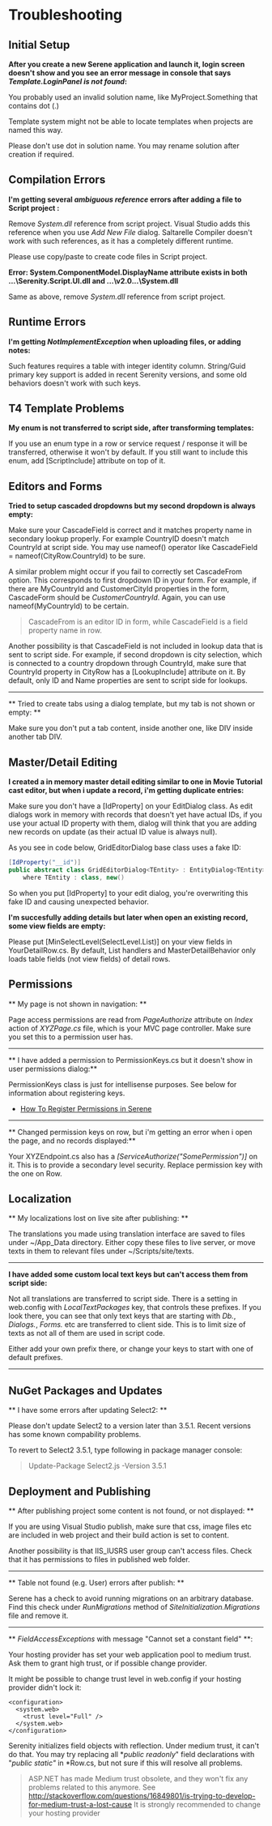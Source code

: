 # Troubleshooting

## Initial Setup

**After you create a new Serene application and launch it, login screen doesn't show and you see an error message in console that says *Template.LoginPanel is not found*:**

You probably used an invalid solution name, like MyProject.Something that contains dot (.) 

Template system might not be able to locate templates when projects are named this way.

Please don't use dot in solution name. You may rename solution after creation if required.

## Compilation Errors

**I'm getting several *ambiguous reference* errors after adding a file to Script project :**

Remove *System.dll* reference from script project. Visual Studio adds this reference when you use *Add New File* dialog. Saltarelle Compiler doesn't work with such references, as it has a completely different runtime.

Please use copy/paste to create code files in Script project.

**Error: System.ComponentModel.DisplayName attribute exists in both ...\Serenity.Script.UI.dll and ...\v2.0...\System.dll** 

Same as above, remove *System.dll* reference from script project.

## Runtime Errors

**I'm getting *NotImplementException* when uploading files, or adding notes:**

Such features requires a table with integer identity column. String/Guid primary key support is added in recent Serenity versions, and some old behaviors doesn't work with such keys.

## T4 Template Problems

**My enum is not transferred to script side, after transforming templates:**

If you use an enum type in a row or service request / response it will be transferred, otherwise it won't by default. If you still want to include this enum, add [ScriptInclude] attribute on top of it.

## Editors and Forms

**Tried to setup cascaded dropdowns but my second dropdown is always empty:**

Make sure your CascadeField is correct and it matches property name in secondary lookup properly. For example CountryID doesn't match CountryId at script side. You may use nameof() operator like CascadeField = nameof(CityRow.CountryId) to be sure.

A similar problem might occur if you fail to correctly set CascadeFrom option. This corresponds to first dropdown ID in your form. For example, if there are MyCountryId and CustomerCityId properties in the form, CascadeForm should be *CustomerCountryId*. Again, you can use nameof(MyCountryId) to be certain.

> CascadeFrom is an editor ID in form, while CascadeField is a field property name in row.

Another possibility is that CascadeField is not included in lookup data that is sent to script side. For example, if second dropdown is city selection, which is connected to a country dropdown through CountryId, make sure that CountryId property in CityRow has a [LookupInclude] attribute on it. By default, only ID and Name properties are sent to script side for lookups.

___

** Tried to create tabs using a dialog template, but my tab is not shown or empty: **

Make sure you don't put a tab content, inside another one, like DIV inside another tab DIV.

## Master/Detail Editing

**I created a in memory master detail editing similar to one in Movie Tutorial cast editor, but when i update a record, i'm getting duplicate entries:**

Make sure you don't have a [IdProperty] on your EditDialog class. As edit dialogs work in memory with records that doesn't yet have actual IDs, if you use your actual ID property with them, dialog will think that you are adding new records on update (as their actual ID value is always null).

As you see in code below, GridEditorDialog base class uses a fake ID:

```cs
[IdProperty("__id")]
public abstract class GridEditorDialog<TEntity> : EntityDialog<TEntity>
    where TEntity : class, new()
```

So when you put [IdProperty] to your edit dialog, you're overwriting this fake ID and causing unexpected behavior.

**I'm succesfully adding details but later when open an existing record, some view fields are empty:**

Please put [MinSelectLevel(SelectLevel.List)] on your view fields in YourDetailRow.cs. By default, List handlers and MasterDetailBehavior only loads table fields (not view fields) of detail rows.


## Permissions

** My page is not shown in navigation: **

Page access permissions are read from *PageAuthorize* attribute on *Index* action of *XYZPage.cs* file, which is your MVC page controller. Make sure you set this to a permission user has.

___


** I have added a permission to PermissionKeys.cs but it doesn't show in user permissions dialog:**

PermissionKeys class is just for intellisense purposes. See below for information about registering keys.

* [How To Register Permissions in Serene](howto/how_to_register_permissions_in_serene.md)

___

** Changed permission keys on row, but i'm getting an error when i open the page, and no records displayed:**

Your XYZEndpoint.cs also has a *[ServiceAuthorize("SomePermission")]* on it. This is to provide a secondary level security. Replace permission key with the one on Row. 

## Localization

** My localizations lost on live site after publishing: **

The translations you made using translation interface are saved to files under ~/App_Data directory. Either copy these files to live server, or move texts in them to relevant files under ~/Scripts/site/texts.

___

**I have added some custom local text keys but can't access them from script side:**

Not all translations are transferred to script side. There is a setting in web.config with *LocalTextPackages* key, that controls these prefixes. If you look there, you can see that only text keys that are starting with *Db.*, *Dialogs.*, *Forms.* etc are transferred to client side. This is to limit size of texts as not all of them are used in script code.

Either add your own prefix there, or change your keys to start with one of default prefixes.

___

## NuGet Packages and Updates


** I have some errors after updating Select2: **

Please don't update Select2 to a version later than 3.5.1. Recent versions has some known compability problems.

To revert to Select2 3.5.1, type following in package manager console:

> Update-Package Select2.js -Version 3.5.1


## Deployment and Publishing

** After publishing project some content is not found, or not displayed: **

If you are using Visual Studio publish, make sure that css, image files etc are included in web project and their build action is set to content.

Another possibility is that IIS_IUSRS user group can't access files. Check that it has permissions to files in published web folder.

___

** Table not found (e.g. User) errors after publish: **

Serene has a check to avoid running migrations on an arbitrary database. Find this check under *RunMigrations* method of *SiteInitialization.Migrations* file and remove it.

___

** *FieldAccessExceptions* with message "Cannot set a constant field" **:

Your hosting provider has set your web application pool to medium trust. Ask them to grant high trust, or if possible change provider.

It might be possible to change trust level in web.config if your hosting provider didn't lock it:

```
<configuration> 
  <system.web> 
    <trust level="Full" />
  </system.web> 
</configuration> 

```

Serenity initializes field objects with reflection. Under medium trust, it can't do that. You may try replacing all **public  readonly*" field declarations with "*public static"* in *Row.cs, but not sure if this will resolve all problems. 

> ASP.NET has made Medium trust obsolete, and they won't fix any problems related to this anymore. See http://stackoverflow.com/questions/16849801/is-trying-to-develop-for-medium-trust-a-lost-cause
> It is strongly recommended to change your hosting provider